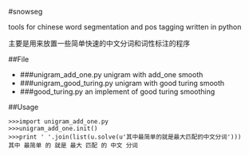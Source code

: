 #snowseg

tools for chinese word segmentation and pos tagging written in python

主要是用来放置一些简单快速的中文分词和词性标注的程序

##File

* ###unigram_add_one.py
    unigram with add_one smooth
* ###unigram_good_turing.py
    unigram with good turing smooth
* ###good_turing.py
    an implement of good turing smoothing

##Usage

    >>>import unigram_add_one.py
    >>>unigram_add_one.init()
    >>>print ' '.join(list(u.solve(u'其中最简单的就是最大匹配的中文分词')))
    其中 最简单 的 就是 最大 匹配 的 中文 分词

